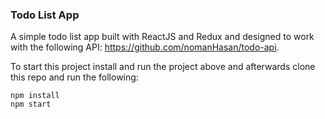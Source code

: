 ### Todo List App

A simple todo list app built with ReactJS and Redux and designed to work with the following API: https://github.com/nomanHasan/todo-api.

To start this project install and run the project above and afterwards clone this repo and run the following:

```
npm install
npm start
```
